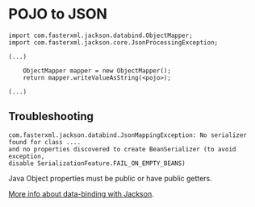 # POJO to JSON

```
import com.fasterxml.jackson.databind.ObjectMapper;
import com.fasterxml.jackson.core.JsonProcessingException;

(...)

    ObjectMapper mapper = new ObjectMapper();
    return mapper.writeValueAsString(<pojo>);

(...)
```

## Troubleshooting

```
com.fasterxml.jackson.databind.JsonMappingException: No serializer found for class .... 
and no properties discovered to create BeanSerializer (to avoid exception, 
disable SerializationFeature.FAIL_ON_EMPTY_BEANS)
```

Java Object properties must be public or have public getters.

[More info about data-binding with Jackson](https://github.com/FasterXML/jackson-databind).
